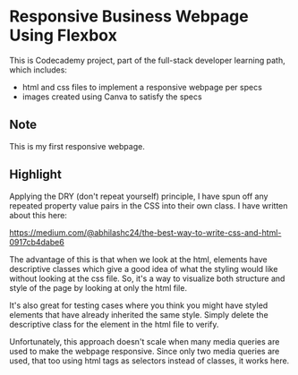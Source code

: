 # Responsive Business Webpage Using Flexbox

This is Codecademy project, part of the full-stack developer learning path, which includes:

* html and css files to implement a responsive webpage per specs
* images created using Canva to satisfy the specs

## Note

This is my first responsive webpage.

## Highlight

Applying the DRY (don't repeat yourself) principle, I have spun off any repeated property value pairs in the CSS into their own class. I have written about this here:

https://medium.com/@abhilashc24/the-best-way-to-write-css-and-html-0917cb4dabe6

The advantage of this is that when we look at the html, elements have descriptive classes which give a good idea of what the styling would like without looking at the css file. So, it's a way to visualize both structure and style of the page by 
looking at only the html file. 

It's also great for testing cases where you think you might have styled elements that have already inherited the same style. Simply delete the descriptive class for the element in the html file to verify.

Unfortunately, this approach doesn't scale when many media queries are used to make the webpage responsive. Since only two media queries are used, that too using html tags as selectors instead of classes, it works here.
